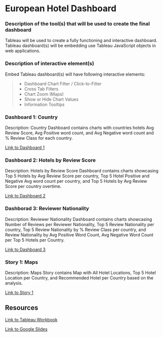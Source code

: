 # European Hotel Dashboard

### Description of the tool(s) that will be used to create the final dashboard 
Tableau will be used to create a fully functioning and interactive dashboard. Tableau dashboard(s) will be embedding use Tableau JavaScript objects in web applications.

### Description of interactive element(s)
Embed Tableau dashboard(s) will have following interactive elements: 
> - Dashboard Chart Filter / Click-to-Filter
> - Cross Tab Filters 
> - Chart Zoom (Maps)
> - Show or Hide Chart Values
> - Information Tooltips

### Dashboard 1: Country
Description: Country Dashboard contains charts with countries hotels Avg Review Score, Avg Positive word count, and Avg Negative word count and % Review Class for each country.

[Link to Dashboard 1](https://public.tableau.com/profile/jagpreet.bath#!/vizhome/European_Hotel_Analysis/Country )

### Dashboard 2: Hotels by Review Score
Description: Hotels by Review Score Dashboard contains charts showcasing Top 5 Hotels by Avg Review Score per country, Top 5 Hotel Positive and Negative Avg word count per country, and Top 5 Hotels by Avg Review Score per country overtime. 

[Link to Dashboard 2](https://public.tableau.com/profile/jagpreet.bath#!/vizhome/European_Hotel_Analysis/HotelsbyReviewScore)

### Dashborad 3: Reviewer Nationality
Description: Reviewer Nationality Dashboard contains charts showcasing Number of Reviews per Reviewer Nationality, Top 5 Review Nationality per country, Top 5 Review Nationality by % Review Class per country, and Review Nationality by Avg Positive Word Count, Avg Negative Word Count per Top 5 Hotels per Country.

[Link to Dashboard 3](https://public.tableau.com/profile/jagpreet.bath#!/vizhome/European_Hotel_Analysis/ReviewerNationality)

### Story 1: Maps
Description: Maps Story contains Map with All Hotel Locations, Top 5 Hotel Location per Country, and Recommended Hotel per Country based on the analysis.

[Link to Story 1](https://public.tableau.com/profile/jagpreet.bath#!/vizhome/European_Hotel_Analysis/Maps)

## Resources 
[Link to Tableau Workbook](https://public.tableau.com/profile/jagpreet.bath#!/vizhome/European_Hotel_Analysis/HotelLocationMap)

[Link to Google Slides](https://docs.google.com/presentation/d/18UyDqehfuOY-jSQNCMsIw5Z9MuEUVRClHHr3JhimY5A/edit?usp=sharing)
